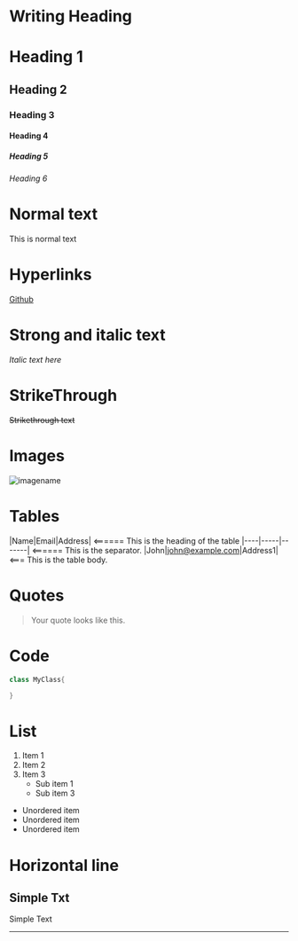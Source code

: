 # Writing Heading

# Heading 1
## Heading 2
### Heading 3
#### Heading 4
##### Heading 5
###### Heading 6

# Normal text

This is normal text

# Hyperlinks

[Github](https://www.github.com)

# Strong and italic text

_Italic text here_

# StrikeThrough

~~Strikethrough text~~

# Images

![imagename](TargetUrl)

# Tables

|Name|Email|Address|      <====== This is the heading of the table
|----|-----|-------|      <====== This is the separator.
|John|john@example.com|Address1| <=== This is the table body.

# Quotes

>Your quote looks like this.

# Code

```Java
class MyClass{

}
```

# List

1. Item 1
2. Item 2
3. Item 3
   * Sub item 1
   * Sub item 3
* Unordered item
* Unordered item
* Unordered item

# Horizontal line

Simple Txt
---

Simple Text
***
